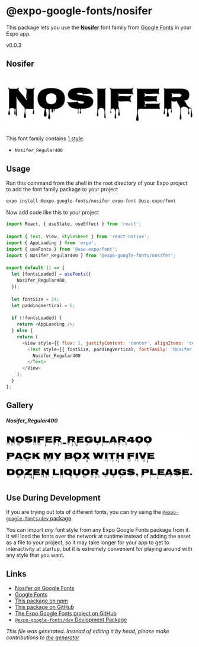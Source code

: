 # @expo-google-fonts/nosifer

This package lets you use the [**Nosifer**](https://fonts.google.com/specimen/Nosifer) font family from [Google Fonts](https://fonts.google.com/) in your Expo app.

v0.0.3

## Nosifer

![Nosifer](./font-family.png)

This font family contains [1 style](#gallery).

- `Nosifer_Regular400`

## Usage

Run this command from the shell in the root directory of your Expo project to add the font family package to your project
```sh
expo install @expo-google-fonts/nosifer expo-font @use-expo/font
```

Now add code like this to your project
```js
import React, { useState, useEffect } from 'react';

import { Text, View, StyleSheet } from 'react-native';
import { AppLoading } from 'expo';
import { useFonts } from '@use-expo/font';
import { Nosifer_Regular400 } from '@expo-google-fonts/nosifer';

export default () => {
  let [fontsLoaded] = useFonts({
    Nosifer_Regular400,
  });

  let fontSize = 24;
  let paddingVertical = 6;

  if (!fontsLoaded) {
    return <AppLoading />;
  } else {
    return (
      <View style={{ flex: 1, justifyContent: 'center', alignItems: 'center' }}>
        <Text style={{ fontSize, paddingVertical, fontFamily: 'Nosifer_Regular400' }}>
          Nosifer_Regular400
        </Text>
      </View>
    );
  }
};

```

## Gallery

##### Nosifer_Regular400
![Nosifer_Regular400](./db6d798eb7a5adc1193a4757fba4b3bf0f2bf34f9456f9b72dd63e8c21a304e3.ttf.png)


## Use During Development

If you are trying out lots of different fonts, you can try using the [`@expo-google-fonts/dev` package](https://github.com/expo/google-fonts/tree/master/font-packages/dev#readme).

You can import *any* font style from any Expo Google Fonts package from it. It will load the fonts
over the network at runtime instead of adding the asset as a file to your project, so it may take longer
for your app to get to interactivity at startup, but it is extremely convenient
for playing around with any style that you want.

## Links

- [Nosifer on Google Fonts](https://fonts.google.com/specimen/Nosifer)
- [Google Fonts](https://fonts.google.com/)
- [This package on npm](https://www.npmjs.com/package/@expo-google-fonts/nosifer)
- [This package on GitHub](https://github.com/expo/google-fonts/tree/master/font-packages/nosifer)
- [The Expo Google Fonts project on GitHub](https://github.com/expo/google-fonts)
- [`@expo-google-fonts/dev` Devlopment Package](https://github.com/expo/google-fonts/tree/master/font-packages/dev)


*This file was generated. Instead of editing it by head, please make contributions to [the generator](https://github.com/expo/google-fonts/tree/master/packages/generator)*
